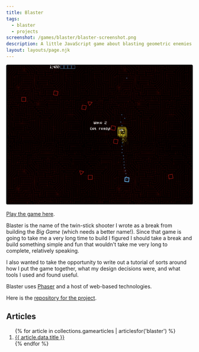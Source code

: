 ```yaml
---
title: Blaster
tags:
  - blaster
  - projects
screenshot: /games/blaster/blaster-screenshot.png
description: A little JavaScript game about blasting geometric enemies.
layout: layouts/page.njk
---
```


![Neato screenshot of game](/games/blaster/blaster-screenshot.png "Screenshot of Blaster")

[Play the game here][playblaster].

Blaster is the name of the twin-stick shooter I wrote as a break from building the _Big Game_ (which needs a better name!). Since that game is going to take me a very long time to build I figured I should take a break and build something simple and fun that wouldn't take me very long to complete, relatively speaking.

I also wanted to take the opportunity to write out a tutorial of sorts around how I put the game together, what my design decisions were, and what tools I used and found useful.

Blaster uses [Phaser][] and a host of web-based technologies.

Here is the [repository for the project][repo].

## Articles

<ol>
{% for article in collections.gamearticles | articlesfor('blaster') %}
  <li>
    <a href="{{ article.url }}">{{ article.data.title }}</a>
  </li>
{% endfor %}
</ol>


[playblaster]: http://blaster.drhayes.io
[phaser]: https://phaser.io/
[repo]: https://github.com/drhayes/blaster
